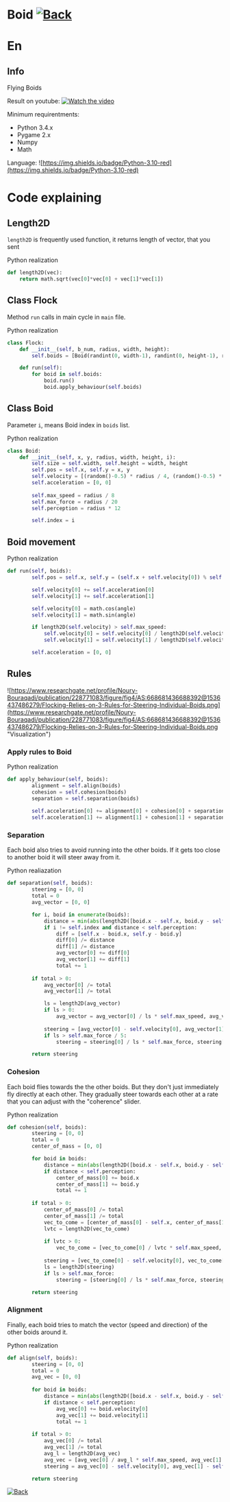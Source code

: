 # Boid [![Back](https://user-images.githubusercontent.com/70763346/205440694-aa92ef86-80c0-4935-855b-34f0fdddd160.png)](https://ckreesher.github.io/)
# En

## Info
Flying Boids

Result on youtube:
[![Watch the video](https://img.youtube.com/vi/D3F6j38yzjY/maxresdefault.jpg)](https://www.youtube.com/watch?v=D3F6j38yzjY)

Minimum requirentments:
* Python 3.4.x
* Pygame 2.x
* Numpy
* Math

Language: ![https://img.shields.io/badge/Python-3.10-red](https://img.shields.io/badge/Python-3.10-red)

# Code explaining

## Length2D
```length2D``` is frequently used function, it returns length of vector, that you sent

Python realization
``` Python
def length2D(vec):
    return math.sqrt(vec[0]*vec[0] + vec[1]*vec[1])
```

## Class Flock

Method ```run``` calls in main cycle in ```main``` file.

Python realization
``` Python
class Flock:
    def __init__(self, b_num, radius, width, height):
        self.boids = [Boid(randint(0, width-1), randint(0, height-1), radius, width, height, i) for i in range(b_num)]

    def run(self):
        for boid in self.boids:
            boid.run()
            boid.apply_behaviour(self.boids)
```

## Class Boid

Parameter ```i```, means Boid index in ```boids``` list.

Python realization
``` Python
class Boid:
    def __init__(self, x, y, radius, width, height, i):
        self.size = self.width, self.height = width, height
        self.pos = self.x, self.y = x, y
        self.velocity = [(random()-0.5) * radius / 4, (random()-0.5) * radius / 4]
        self.acceleration = [0, 0]
        
        self.max_speed = radius / 8
        self.max_force = radius / 20
        self.perception = radius * 12

        self.index = i
```

## Boid movement

Python realization
``` Python
def run(self, boids):
        self.pos = self.x, self.y = (self.x + self.velocity[0]) % self.width, (self.y + self.velocity[1]) % self.height

        self.velocity[0] += self.acceleration[0]
        self.velocity[1] += self.acceleration[1]

        self.velocity[0] = math.cos(angle)
        self.velocity[1] = math.sin(angle)

        if length2D(self.velocity) > self.max_speed:
            self.velocity[0] = self.velocity[0] / length2D(self.velocity) * self.max_speed
            self.velocity[1] = self.velocity[1] / length2D(self.velocity) * self.max_speed

        self.acceleration = [0, 0]
```

## Rules

![https://www.researchgate.net/profile/Noury-Bouraqadi/publication/228771083/figure/fig4/AS:668681436688392@1536437486279/Flocking-Relies-on-3-Rules-for-Steering-Individual-Boids.png](https://www.researchgate.net/profile/Noury-Bouraqadi/publication/228771083/figure/fig4/AS:668681436688392@1536437486279/Flocking-Relies-on-3-Rules-for-Steering-Individual-Boids.png "Visualization")

### Apply rules to Boid

Python realization
``` Python
def apply_behaviour(self, boids):
        alignment = self.align(boids)
        cohesion = self.cohesion(boids)
        separation = self.separation(boids)
        
        self.acceleration[0] += alignment[0] + cohesion[0] + separation[0]
        self.acceleration[1] += alignment[1] + cohesion[1] + separation[1]
```

### Separation

Each boid also tries to avoid running into the other boids. If it gets too close to another boid it will steer away from it.

Python realiazation
``` Python
def separation(self, boids):
        steering = [0, 0]
        total = 0
        avg_vector = [0, 0]

        for i, boid in enumerate(boids):
            distance = min(abs(length2D([boid.x - self.x, boid.y - self.y])), abs(length2D([1280 - boid.x + self.x, 720 - boid.y + self.y])))
            if i != self.index and distance < self.perception:
                diff = [self.x - boid.x, self.y - boid.y]
                diff[0] /= distance
                diff[1] /= distance
                avg_vector[0] += diff[0]
                avg_vector[1] += diff[1]
                total += 1
        
        if total > 0:
            avg_vector[0] /= total
            avg_vector[1] /= total

            ls = length2D(avg_vector)
            if ls > 0:
                avg_vector = avg_vector[0] / ls * self.max_speed, avg_vector[1] / ls * self.max_speed
            
            steering = [avg_vector[0] - self.velocity[0], avg_vector[1] - self.velocity[1]]
            if ls > self.max_force / 5:
                steering = steering[0] / ls * self.max_force, steering[1] / ls * self.max_force / 5

        return steering
```

### Cohesion

Each boid flies towards the the other boids. But they don't just immediately fly directly at each other. They gradually steer towards each other at a rate that you can adjust with the "coherence" slider.

Python realization
``` Python
def cohesion(self, boids):
        steering = [0, 0]
        total = 0
        center_of_mass = [0, 0]

        for boid in boids:
            distance = min(abs(length2D([boid.x - self.x, boid.y - self.y])), abs(length2D([1280 - boid.x + self.x, 720 - boid.y + self.y])))
            if distance < self.perception:
                center_of_mass[0] += boid.x
                center_of_mass[1] += boid.y
                total += 1
        
        if total > 0:
            center_of_mass[0] /= total
            center_of_mass[1] /= total
            vec_to_come = [center_of_mass[0] - self.x, center_of_mass[1] - self.y]
            lvtc = length2D(vec_to_come)
            
            if lvtc > 0:
                vec_to_come = [vec_to_come[0] / lvtc * self.max_speed, vec_to_come[1] / lvtc * self.max_speed]
            
            steering = [vec_to_come[0] - self.velocity[0], vec_to_come[1] - self.velocity[1]]
            ls = length2D(steering)
            if ls > self.max_force:
                steering = [steering[0] / ls * self.max_force, steering[1] / ls * self.max_force]

        return steering
```

### Alignment

Finally, each boid tries to match the vector (speed and direction) of the other boids around it.

Python realization
``` Python
def align(self, boids):
        steering = [0, 0]
        total = 0
        avg_vec = [0, 0]
        
        for boid in boids:
            distance = min(abs(length2D([boid.x - self.x, boid.y - self.y])), abs(length2D([1280 - boid.x + self.x, 720 - boid.y + self.y])))
            if distance < self.perception:
                avg_vec[0] += boid.velocity[0]
                avg_vec[1] += boid.velocity[1]
                total += 1
        
        if total > 0:
            avg_vec[0] /= total
            avg_vec[1] /= total
            avg_l = length2D(avg_vec)
            avg_vec = [avg_vec[0] / avg_l * self.max_speed, avg_vec[1] / avg_l * self.max_speed]
            steering = avg_vec[0] - self.velocity[0], avg_vec[1] - self.velocity[1]

        return steering
```

[![Back](https://user-images.githubusercontent.com/70763346/205440694-aa92ef86-80c0-4935-855b-34f0fdddd160.png)](https://ckreesher.github.io/)
